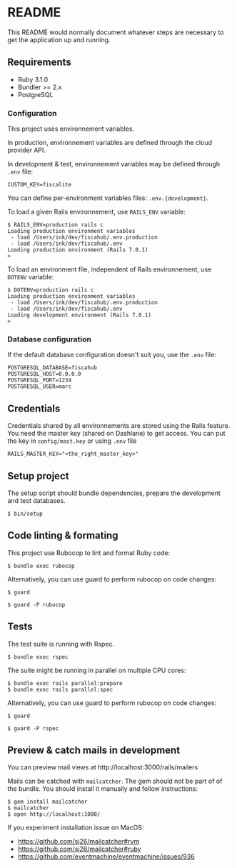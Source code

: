 # README

This README would normally document whatever steps are necessary to get the application up and running.

## Requirements

* Ruby 3.1.0
* Bundler >= 2.x
* PostgreSQL

### Configuration

This project uses environnement variables.

In production, environnement variables are defined through the cloud provider API.

In development & test, environnement variables may be defined through `.env` file:

```
CUSTOM_KEY=fiscalite
```

You can define per-environment variables files: `.env.{development}`.

To load a given Rails environnement, use `RAILS_ENV` variable:

```shell
$ RAILS_ENV=production rails c
Loading production environment variables
 - load /Users/ink/dev/fiscahub/.env.production
 - load /Users/ink/dev/fiscahub/.env
Loading production environment (Rails 7.0.1)
>
```

To load an environment file, independent of Rails environnement, use `DOTENV` variable:

```shell
$ DOTENV=production rails c
Loading production environment variables
 - load /Users/ink/dev/fiscahub/.env.production
 - load /Users/ink/dev/fiscahub/.env
Loading development environment (Rails 7.0.1)
>
```

### Database configuration

If the default database configuration doesn't suit you, use the `.env` file:

```
POSTGRESQL_DATABASE=fiscahub
POSTGRESQL_HOST=0.0.0.0
POSTGRESQL_PORT=1234
POSTGRESQL_USER=marc
```

## Credentials

Credentials shared by all environnements are stored using the Rails feature.
You need the master key (shared on Dashlane) to get access.
You can put the key in `config/mast.key` or using `.env` file

```
RAILS_MASTER_KEY="<the_right_master_key>"
```

## Setup project

The setup script should bundle dependencies, prepare the development and test databases.

```shell
$ bin/setup
```

## Code linting & formating

This project use Rubocop to lint and format Ruby code:

```shell
$ bundle exec rubocop
```

Alternatively, you can use guard to perform rubocop on code changes:

```shell
$ guard
```
```shell
$ guard -P rubocop
```

## Tests

The test suite is running with Rspec.

```shell
$ bundle exec rspec
```

The suite might be running in parallel on multiple CPU cores:

```shell
$ bundle exec rails parallel:prepare
$ bundle exec rails parallel:spec
```

Alternatively, you can use guard to perform rubocop on code changes:

```shell
$ guard
```
```shell
$ guard -P rspec
```

## Preview & catch mails in development

You can preview mail views at http://localhost:3000/rails/mailers

Mails can be catched with `mailcatcher`.
The gem should not be part of of the bundle.
You should install it manually and follow instructions:

```shell
$ gem install mailcatcher
$ mailcatcher
$ open http://localhost:1080/
```

If you experiment installation issue on MacOS:
* https://github.com/sj26/mailcatcher#rvm
* https://github.com/sj26/mailcatcher#ruby
* https://github.com/eventmachine/eventmachine/issues/936

